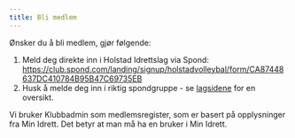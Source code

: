 ```yaml
---
title: Bli medlem
---
```


Ønsker du å bli medlem, gjør følgende:

1. Meld deg direkte inn i Holstad Idrettslag via Spond:
   https://club.spond.com/landing/signup/holstadvolleybal/form/CA87448637DC410784B95B47C69735EB
2. Husk å melde deg inn i riktig spondgruppe - se
   [lagsidene](https://holstadvolley.com/lag) for en oversikt.

Vi bruker Klubbadmin som medlemsregister, som er basert på opplysninger fra Min
Idrett. Det betyr at man må ha en bruker i Min Idrett.
